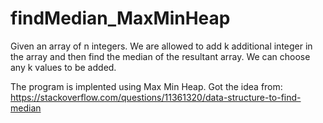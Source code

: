 # findMedian_MaxMinHeap

Given an array of n integers. We are allowed to add k additional integer in the array
and then find the median of the resultant array. We can choose any k values to be
added.

The program is implented using Max Min Heap.
Got the idea from:
https://stackoverflow.com/questions/11361320/data-structure-to-find-median
